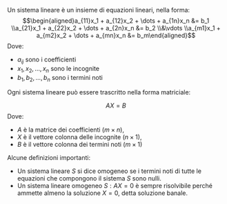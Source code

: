 Un sistema lineare è un insieme di equazioni lineari, nella forma:
$$\begin{aligned}a_{11}x_1 + a_{12}x_2 + \dots + a_{1n}x_n &= b_1 \\a_{21}x_1 + a_{22}x_2 + \dots + a_{2n}x_n &= b_2 \\&\vdots \\a_{m1}x_1 + a_{m2}x_2 + \dots + a_{mn}x_n &= b_m\end{aligned}$$
Dove:
- $a_{ij}$ sono i coefficienti
- $x_{1},x_{2},\dots,x_{n}$ sono le incognite
- $b_{1},b_{2},\dots,b_{n}$ sono i termini noti


Ogni sistema lineare può essere trascritto nella forma matriciale:

$$AX=B$$
Dove:
- $A$ è la matrice dei coefficienti $(m\times n)$,
- $X$ è il vettore colonna delle incognite $(n\times 1)$,
- $B$ è il vettore colonna dei termini noti $(m\times1)$

Alcune definizioni importanti:
- Un sistema lineare $S$ si dice omogeneo se i termini noti di tutte le equazioni che compongono il sistema $S$ sono nulli.
- Un sistema lineare omogeneo $S:AX=0$ è sempre risolvibile perché ammette almeno la soluzione $X=0$, detta soluzione banale.

